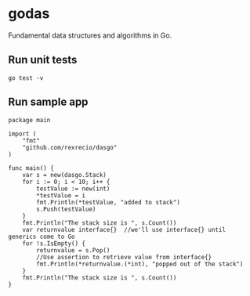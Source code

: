 # godas
Fundamental data structures and algorithms in Go.
## Run unit tests
`go test -v`
## Run sample app
```
package main

import (
	"fmt"
	"github.com/rexrecio/dasgo"
)

func main() {
	var s = new(dasgo.Stack)
	for i := 0; i < 10; i++ {
		testValue := new(int)
		*testValue = i
		fmt.Println(*testValue, "added to stack")
		s.Push(testValue)
	}
	fmt.Println("The stack size is ", s.Count())
	var returnvalue interface{}  //we'll use interface{} until generics come to Go
	for !s.IsEmpty() {
		returnvalue = s.Pop()
		//Use assertion to retrieve value from interface{}
		fmt.Println(*returnvalue.(*int), "popped out of the stack")
	}
	fmt.Println("The stack size is ", s.Count())
}
```

